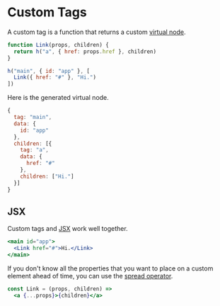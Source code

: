 # Custom Tags

A custom tag is a function that returns a custom [virtual node](/docs/virtual-nodes.md).

```js
function Link(props, children) {
  return h("a", { href: props.href }, children)
}

h("main", { id: "app" }, [
  Link({ href: "#" }, "Hi.")
])
```

Here is the generated virtual node.

```js
{
  tag: "main",
  data: {
    id: "app"
  },
  children: [{
    tag: "a",
    data: {
      href: "#"
    },
    children: ["Hi."]
  }]
}
```

## JSX

Custom tags and [JSX](/docs/jsx.md) work well together.

```jsx
<main id="app">
  <Link href="#">Hi.</Link>
</main>
```

If you don't know all the properties that you want to place on a custom element ahead of time, you can use the [spread operator](https://developer.mozilla.org/en-US/docs/Web/JavaScript/Reference/Operators/Spread_operator).


```jsx
const Link = (props, children) =>
  <a {...props}>{children}</a>
```

